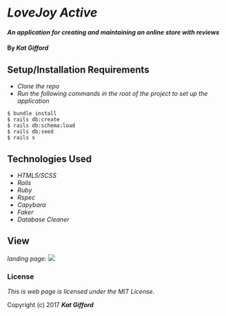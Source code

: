 # _LoveJoy Active_

#### _An application for creating and maintaining an online store with reviews_

#### By _**Kat Gifford**_

## Setup/Installation Requirements

* _Clone the repo_
* _Run the following commands in the root of the project to set up the application_
```
$ bundle install
$ rails db:create
$ rails db:schema:load
$ rails db:seed
$ rails s
```

## Technologies Used

* _HTML5/SCSS_
* _Rails_
* _Ruby_
* _Rspec_
* _Capybara_
* _Faker_
* _Database Cleaner_

## View
_landing page:_
![](https://github.com/PiKatso/robotron-shop/blob/master/robotron.png)

### License

*This is web page is licensed under the MIT License.*

Copyright (c) 2017 **_Kat Gifford_**
